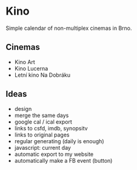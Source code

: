 # Kino

Simple calendar of non-multiplex cinemas in Brno.

## Cinemas

- Kino Art
- Kino Lucerna
- Letní kino Na Dobráku

## Ideas

- design
- merge the same days
- google cal / ical export
- links to csfd, imdb, synopsitv
- links to original pages
- regular generating (daily is enough)
- javascript: current day
- automatic export to my website
- automatically make a FB event (button)